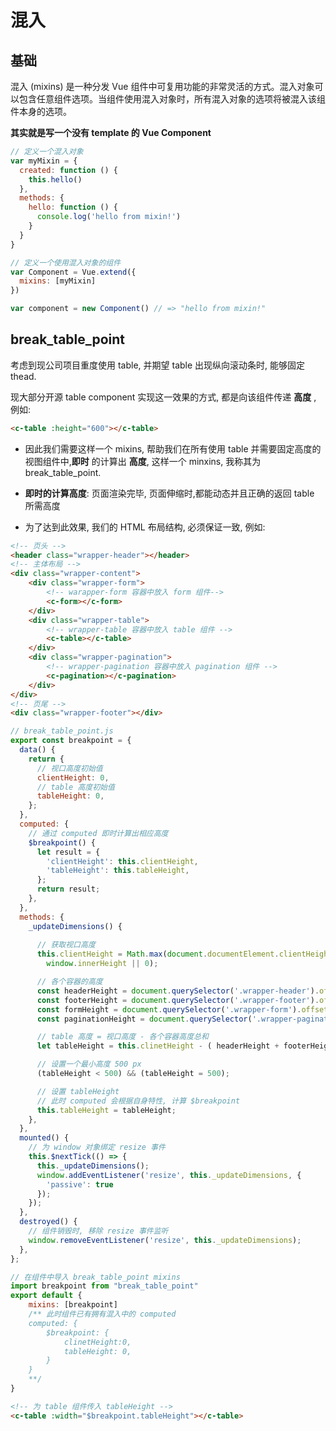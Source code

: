 # 混入

## 基础

混入 (mixins) 是一种分发 Vue 组件中可复用功能的非常灵活的方式。混入对象可以包含任意组件选项。当组件使用混入对象时，所有混入对象的选项将被混入该组件本身的选项。

**其实就是写一个没有 template 的 Vue Component**

```js
// 定义一个混入对象
var myMixin = {
  created: function () {
    this.hello()
  },
  methods: {
    hello: function () {
      console.log('hello from mixin!')
    }
  }
}

// 定义一个使用混入对象的组件
var Component = Vue.extend({
  mixins: [myMixin]
})

var component = new Component() // => "hello from mixin!"
```

## break_table_point

考虑到现公司项目重度使用 table, 并期望 table 出现纵向滚动条时, 能够固定 thead.

现大部分开源 table component 实现这一效果的方式, 都是向该组件传递 **高度** , 例如:

```html
<c-table :height="600"></c-table>
```

- 因此我们需要这样一个 mixins, 帮助我们在所有使用 table 并需要固定高度的视图组件中,**即时** 的计算出 **高度**, 这样一个 minxins, 我称其为 break_table_point.

- **即时的计算高度**: 页面渲染完毕, 页面伸缩时,都能动态并且正确的返回 table 所需高度

- 为了达到此效果, 我们的 HTML 布局结构, 必须保证一致, 例如:

```html
<!-- 页头 -->
<header class="wrapper-header"></header>
<!-- 主体布局 -->
<div class="wrapper-content">
    <div class="wrapper-form">
        <!-- warapper-form 容器中放入 form 组件-->
        <c-form></c-form>
    </div>
    <div class="wrapper-table">
        <!-- wrapper-table 容器中放入 table 组件 -->
        <c-table></c-table>
    </div>
    <div class="wrapper-pagination">
        <!-- wrapper-pagination 容器中放入 pagination 组件 -->
        <c-pagination></c-pagination>
    </div>
</div>
<!-- 页尾 -->
<div class="wrapper-footer"></div>
```

```js
// break_table_point.js
export const breakpoint = {
  data() {
    return {
      // 视口高度初始值
      clientHeight: 0,
      // table 高度初始值
      tableHeight: 0,
    };
  },
  computed: {
    // 通过 computed 即时计算出相应高度
    $breakpoint() {
      let result = {
        'clientHeight': this.clientHeight,
        'tableHeight': this.tableHeight,
      };
      return result;
    },
  },
  methods: {
    _updateDimensions() {
    
      // 获取视口高度
      this.clientHeight = Math.max(document.documentElement.clientHeight,
        window.innerHeight || 0);

      // 各个容器的高度
      const headerHeight = document.querySelector('.wrapper-header').offsetHeight
      const footerHeight = document.querySelector('.wrapper-footer').offsetHeight
      const formHeight = document.querySelector('.wrapper-form').offsetHeight
      const paginationHeight = document.querySelector('.wrapper-pagination').offsetHeight

      // table 高度 = 视口高度 - 各个容器高度总和
      let tableHeight = this.clinetHeight - ( headerHeight + footerHeight + formHeight + paginationHeight)

      // 设置一个最小高度 500 px
      (tableHeight < 500) && (tableHeight = 500);

      // 设置 tableHeight
      // 此时 computed 会根据自身特性, 计算 $breakpoint
      this.tableHeight = tableHeight;
    },
  },
  mounted() {
    // 为 window 对象绑定 resize 事件
    this.$nextTick(() => {
      this._updateDimensions();
      window.addEventListener('resize', this._updateDimensions, {
        'passive': true
      });
    });
  },
  destroyed() {
    // 组件销毁时, 移除 resize 事件监听
    window.removeEventListener('resize', this._updateDimensions);
  },
};
```

```js
// 在组件中导入 break_table_point mixins
import breakpoint from "break_table_point"
export default {
    mixins: [breakpoint]
    /** 此时组件已有拥有混入中的 computed
    computed: {
        $breakpoint: {
            clinetHeight:0,
            tableHeight: 0,
        }
    }
    **/
}
```

```html
<!-- 为 table 组件传入 tableHeight -->
<c-table :width="$breakpoint.tableHeight"></c-table>
```